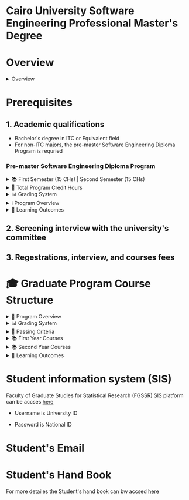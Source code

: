 # Cairo University Software Engineering Professional Master's Degree

# Overview 
<details>
<summary> Overview </summary>
the Software Engineering Professional Master's Degree offered by the <b> Faculty of Graduate Studies for Statistical Research (FGSSR)</b>  at Cairo University:
The Software Engineering Master's Program consists of two main phases:
Phase 1 - Master's Requirements:

Students must complete 21 credit hours of coursework spread across two academic semesters
Maximum period to complete requirements is four academic semesters

- Phase 2 - The student can choose between two tracks:
    - Track 1: Research Track

    - Student registers for a professional master's thesis research project after completing Phase 1
    - Research must be in one of the applied fields
    - Thesis discussion cannot be held before two academic semesters after completing Phase 1
    - Maximum period for thesis preparation is four academic semesters from registration date
    - The college council may extend this period by up to two additional semesters based on recommendation from the professional studies committee

- Track 2: Coursework Track

  - Student takes 21 credit hours spread over two academic semesters
  - Includes 15 credit hours of courses plus 6 credit hours for graduation project
  - Maximum period to complete this track is four academic semesters

The program focuses on developing practical and applied skills in software engineering through both coursework and research opportunities. It aims to prepare graduates with advanced knowledge and capabilities in software development, design, and engineering principles.

</details>

# Prerequisites

## 1. Academic qualifications
- Bachelor's degree in ITC or Equivalent field
-  For non-ITC majors, the pre-master Software Engineering Diploma Program is requried
### Pre-master Software Engineering Diploma Program

<details>
<summary>📚 First Semester (15 CHs) | Second Semester (15 CHs)</summary>

| First Semester (15 CHs) ||| Second Semester (15 CHs) |||
|------------|-------------|-------------|------------|-------------|-------------|
| Course Code | Course Title | C.H | Course Code | Course Title | C.H |
| SE101 | Computer Systems Principles and Programming<br>مبادىء نظم الحاسب والبرمجه | 3 | SE106 | Software Project Management<br>إدارة مشروعات البرمجيات | 3 |
| SE102 | [Relational Database Systems](https://github.com/astral-fate/SE102-Relational-Database-Systems)<br>نظم قواعد البيانات العلاقية | 3 | SE107 | Web Design and Architecture<br>تصميم مواقع الويب | 3 |
| SE103 | The Software Development Process<br>عملية تطوير البرمجيات | 3 | 8SE10 | Agile Software Development<br>التطوير الرشيق للبرمجيات | 3 |
| SE104 | The User Interface Design<br>تصميم بينية المستخدم | 3 | SE109 | [Programming in the Large](https://github.com/astral-fate/SE109-Programming-in-the-Large)<br>البرمجه في الأنظمة الكبيرة | 3 |
| SE105 | Object-Oriented Software Development using UML<br>تطوير البرمجيات شيئية التوجه باستخدام UML | 3 | SE110 | Project<br>المشروع | 3 |

</details>

<details>
<summary>📝 Total Program Credit Hours</summary>

- Total Credits: 30 Hours
- Study Duration: 1 Year
- Course Distribution: 15 Credits per Semester
- Language of Instruction: Bilingual (English/Arabic)

</details>


<details>
<summary>📊 Grading System</summary>
For all courses:

- Midterm Work (أعمال نصف السنة): 60%

    - Includes: Assignments, Quizzes, Projects, and Midterm Exams


- Final Examination (الامتحان النهائي): 40%

</details>

<details>
<summary>ℹ️ Program Overview</summary>

This comprehensive Software Engineering Diploma program is designed to provide students with:
- Strong foundation in computer systems and programming
- Practical experience in software development and project management
- Skills in modern software engineering methodologies
- Hands-on training in database systems and web development
- Understanding of user interface design principles

</details>

<details>
<summary>🎯 Learning Outcomes</summary>

Upon completion, students will be able to:
- Develop and manage software projects
- Design and implement database systems
- Create user-friendly interfaces
- Apply agile development methodologies
- Work with large-scale programming systems

</details>

## 2. Screening interview with the university's committee

## 3. Regestrations, interview, and courses fees


# 🎓 Graduate Program Course Structure


<details>
<summary>📝 Program Overview</summary>

- Total Credits: 39 Hours
- Study Duration: 2 Years
- Course Distribution: 
  - First Year: 21 Credits
  - Second Year: 18 Credits (Choose between Project or Research Track)
- Language of Instruction: Bilingual (English/Arabic)

</details>
<details>
<summary>📊 Grading System</summary>
For all courses:

- Midterm Work (أعمال نصف السنة): 60%

    - Includes: Assignments, Quizzes, Projects, and Midterm Exams


- Final Examination (الامتحان النهائي): 40%

</details>

<details>
<summary> 📑 Passing Criteria </summary>

In order to pass the course, the student should receive at least 50 grade out of 100, and 20 out of 40 in the final exam, with addition to: 

- Minimum grade of 30 out of 60 in Midterm work
- Minimum grade of 20 out of 40 in final exam



</details>


<details>
<summary>📚 First Year Courses</summary>


| First Semester (9 CHs) ||| Second Semester (12 CHs) |||
|------------|-------------|-------------|------------|-------------|-------------|
| Course Code | Course Title | C.H | Course Code | Course Title | C.H |
| SE201 | [Principles and Methodologies of Scientific Research](https://github.com/astral-fate/SE201-Principles-and-Methodologies-of-Scientific-Research)<br>أساسيات البحث العلمي ومنهجياته | 3 | SE204 | [Advanced Topics in Information Systems](https://github.com/astral-fate/SE204-Advanced-Topics-in-Information-Systems)<br>موضوعات متقدمة في نظم المعلومات | 3 |
| SE202 | [Software Quality Assurance](https://github.com/astral-fate/SE202-Software-Quality-Assurance)<br>تأكيد جودة البرمجيات | 3 | SE205 | [Information Security](https://github.com/astral-fate/SE205-Information-Security)<br>أمن المعلومات | 3 |
| SE203 | [Advanced Topics in Database](https://github.com/astral-fate/SE203-Advanced-Topics-in-Database)<br>موضوعات متقدمة في قواعد البيانات | 3 | SE206 | [Advanced Agile Software Development](https://github.com/astral-fate/SE206-Advanced-Agile-Software-Development)<br>التطوير الرشيق للبرمجيات متقدم | 3 |
|||| SE207 | Project<br>المشروع | 3 |

Would you like me to integrate this into the full structured document with all the dropdowns we created earlier?

</details>

<details>
<summary>📚 Second Year Courses</summary>

| First Semester (9 CHs) ||| Second Semester (9 CHs) |||
|------------|-------------|-------------|------------|-------------|-------------|
| Course Code | Course Title | C.H | Course Code | Course Title | C.H |
| SE208 | Software Development and Maintenance<br>صيانة وتطوير البرمجيات | 3 | SE211 | Cloud-application Development<br>تطوير التطبيقات السحابية | 3 |
| SE209 | Data structure and algorithms<br>هياكل البيانات والخوارزميات | 3 | SE212 | Software Design and Architecture<br>معمارية البرمجيات وتصميمها | 3 |
| SE210 | Machine Learning<br>التعلم الآلي على الأجهزة | 3 | SE213 | Project<br>المشروع البحثي | 3 |

</details>



<details>
<summary>🎯 Learning Outcomes</summary>

Graduates will be able to:
- Conduct scientific research in software engineering
- Implement advanced software quality assurance techniques
- Design and manage complex database systems
- Develop secure information systems
- Create cloud-based applications
- Apply machine learning concepts
- Lead software development projects

</details>

# Student information system (SIS)

Faculty of Graduate Studies for Statistical Research (FGSSR) SIS platform can be accses [here](https://csds.cu.edu.eg/)
- Username is University ID

- Password is National ID

# Student's Email

# Student's Hand Book

For more detailes the Student's hand book can bw accsed [here](https://acrobat.adobe.com/id/urn:aaid:sc:EU:63e3be8c-c41a-48ab-a331-ee4e025da02d)
